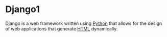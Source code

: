# Django1

Django is a web framework written using [Python](/wiki/Python) that allows for the design of web applications that generate [HTML](/wiki/HTML) dynamically.